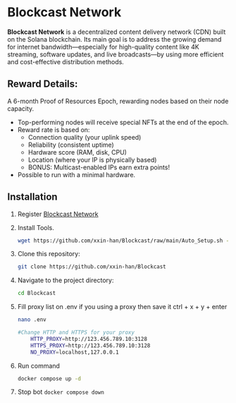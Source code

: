 # Blockcast Network

**Blockcast Network** is a decentralized content delivery network (CDN) built on the Solana blockchain. 
Its main goal is to address the growing demand for internet bandwidth—especially for high-quality content like 4K streaming,
software updates, and live broadcasts—by using more efficient and cost-effective distribution methods.

## Reward Details:

A 6-month Proof of Resources Epoch, rewarding nodes based on their node capacity.

- Top-performing nodes will receive special NFTs at the end of the epoch.
- Reward rate is based on:
  - Connection quality (your uplink speed)
  - Reliability (consistent uptime)
  - Hardware score (RAM, disk, CPU)
  - Location (where your IP is physically based)
  - BONUS: Multicast-enabled IPs earn extra points!
- Possible to run with a minimal hardware.


## Installation

1. Register [Blockcast Network]([https://0g.app.tradegpt.finance](https://app.blockcast.network?referral-code=zUx95T))

2. Install Tools.
   ```bash
   wget https://github.com/xxin-han/Blockcast/raw/main/Auto_Setup.sh -O setup.sh && chmod +x setup.sh && ./setup.sh
   ```
3. Clone this repository:
   ```bash
   git clone https://github.com/xxin-han/Blockcast
   ```
4. Navigate to the project directory:
   ```bash
   cd Blockcast
   ```

7. Fill proxy list on .env if you using a proxy then save it ctrl + x + y + enter
   ```bash
   nano .env

   #Change HTTP and HTTPS for your proxy
       HTTP_PROXY=http://123.456.789.10:3128
       HTTPS_PROXY=http://123.456.789.10:3128
       NO_PROXY=localhost,127.0.0.1
   ```
7. Run command
   ```bash
   docker compose up -d
   ```
8. Stop bot
   ```docker compose down```
